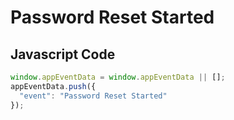 # Password Reset Started

### 

## Javascript Code
```js
window.appEventData = window.appEventData || [];
appEventData.push({
  "event": "Password Reset Started"
});
```





